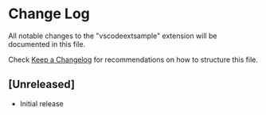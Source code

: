 # Change Log

All notable changes to the "vscodeextsample" extension will be documented in this file.

Check [Keep a Changelog](http://keepachangelog.com/) for recommendations on how to structure this file.

## [Unreleased]

- Initial release